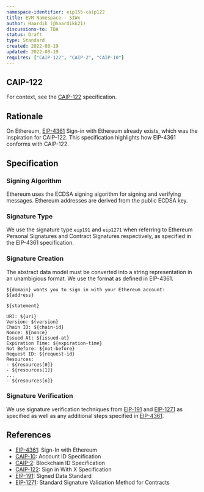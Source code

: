 ```yaml
---
namespace-identifier: eip155-caip122
title: EVM Namespace - SIWx
author: Haardik (@haardikk21)
discussions-to: TBA
status: Draft
type: Standard
created: 2022-08-19
updated: 2022-08-19
requires: ["CAIP-122", "CAIP-2", "CAIP-10"]
---
```


## CAIP-122

For context, see the [CAIP-122](CAIP-122) specification.

## Rationale

On Ethereum, [EIP-4361](EIP-4361) Sign-in with Ethereum already exists, which was the inspiration for CAIP-122. This specification highlights how EIP-4361 conforms with CAIP-122.

## Specification

### Signing Algorithm

Ethereum uses the ECDSA signing algorithm for signing and verifying messages. Ethereum addresses are derived from the public ECDSA key.

### Signature Type

We use the signature type `eip191` and `eip1271` when referring to Ethereum Personal Signatures and Contract Signatures respectively, as specified in the EIP-4361 specification.

### Signature Creation

The abstract data model must be converted into a string representation in an unambigious format. We use the format as defined in EIP-4361.

```
${domain} wants you to sign in with your Ethereum account:
${address}

${statement}

URI: ${uri}
Version: ${version}
Chain ID: ${chain-id}
Nonce: ${nonce}
Issued At: ${issued-at}
Expiration Time: ${expiration-time}
Not Before: ${not-before}
Request ID: ${request-id}
Resources:
- ${resources[0]}
- ${resources[1]}
...
- ${resources[n]}
```

### Signature Verification

We use signature verification techniques from [EIP-191](EIP-191) and [EIP-1271](EIP-1271) as specified as well as any additional steps specified in [EIP-4361](EIP-4361).

## References

[eip-4361]: https://eips.ethereum.org/EIPS/eip-4361
[caip-10]: https://github.com/ChainAgnostic/CAIPs/blob/8fdb5bfd1bdf15c9daf8aacfbcc423533764dfe9/CAIPs/caip-10.md
[caip-2]: https://github.com/ChainAgnostic/CAIPs/blob/master/CAIPs/caip-2.md
[caip-122]: https://github.com/ChainAgnostic/CAIPs/blob/master/CAIPs/caip-122.md
[eip-191]: https://eips.ethereum.org/EIPS/eip-191
[eip-1271]: https://eips.ethereum.org/EIPS/eip-1271

- [EIP-4361](https://eips.ethereum.org/EIPS/eip-4361): Sign-In with Ethereum
- [CAIP-10](https://github.com/ChainAgnostic/CAIPs/blob/master/CAIPs/caip-10.md): Account ID Specification
- [CAIP-2](https://github.com/ChainAgnostic/CAIPs/blob/master/CAIPs/caip-2.md): Blockchain ID Specification
- [CAIP-122](https://github.com/ChainAgnostic/CAIPs/blob/master/CAIPs/caip-122.md): Sign in With X Specification
- [EIP-191](https://eips.ethereum.org/EIPS/eip-191): Signed Data Standard
- [EIP-1271](https://eips.ethereum.org/EIPS/eip-1271): Standard Signature Validation Method for Contracts

